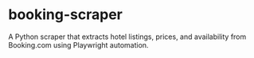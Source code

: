 # booking-scraper
A Python scraper that extracts hotel listings, prices, and availability from Booking.com using Playwright automation.
